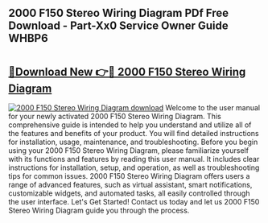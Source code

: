 ## 2000 F150 Stereo Wiring Diagram PDf Free Download - Part-Xx0 Service Owner Guide WHBP6

# <h2><a href="http://dfmiuy.blite.top/?on=2000+F150+Stereo+Wiring+Diagram">🔗Download New 👉🔴 2000 F150 Stereo Wiring Diagram</a></h2>

[![2000 F150 Stereo Wiring Diagram download](https://i.imgur.com/lujVjoI.png)](http://dfmiuy.blite.top/?on=2000+F150+Stereo+Wiring+Diagram)
Welcome to the user manual for your newly activated 2000 F150 Stereo Wiring Diagram. This comprehensive guide is intended to help you understand and utilize all of the features and benefits of your product. You will find detailed instructions for installation, usage, maintenance, and troubleshooting. Before you begin using your 2000 F150 Stereo Wiring Diagram, please familiarize yourself with its functions and features by reading this user manual. It includes clear instructions for installation, setup, and operation, as well as troubleshooting tips for common issues. 2000 F150 Stereo Wiring Diagram offers users a range of advanced features, such as virtual assistant, smart notifications, customizable widgets, and automated tasks, all easily controlled through the user interface. Let's Get Started! Contact us today and let us 2000 F150 Stereo Wiring Diagram guide you through the process.
